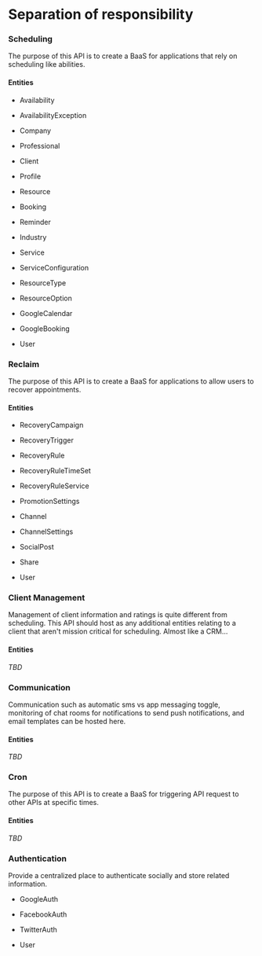 # Separation of responsibility

### Scheduling

The purpose of this API is to create a BaaS for applications that rely on scheduling like abilities.

#### Entities

- Availability
- AvailabilityException

- Company
- Professional
- Client
- Profile
- Resource

- Booking
- Reminder

- Industry
- Service

- ServiceConfiguration
- ResourceType
- ResourceOption

- GoogleCalendar
- GoogleBooking

- User

### Reclaim

The purpose of this API is to create a BaaS for applications to allow users to recover appointments.

#### Entities

- RecoveryCampaign
- RecoveryTrigger

- RecoveryRule
- RecoveryRuleTimeSet
- RecoveryRuleService

- PromotionSettings

- Channel
- ChannelSettings

- SocialPost
- Share

- User

### Client Management

Management of client information and ratings is quite different from scheduling. This API should host as any additional entities relating to a client that aren't mission critical for scheduling. Almost like a CRM...

#### Entities

*TBD*

### Communication

Communication such as automatic sms vs app messaging toggle, monitoring of chat rooms for notifications to send push notifications, and email templates can be hosted here.

#### Entities

*TBD*

### Cron

The purpose of this API is to create a BaaS for triggering API request to other APIs at specific times.

#### Entities

*TBD*

### Authentication

Provide a centralized place to authenticate socially and store related information.

- GoogleAuth
- FacebookAuth
- TwitterAuth

- User

